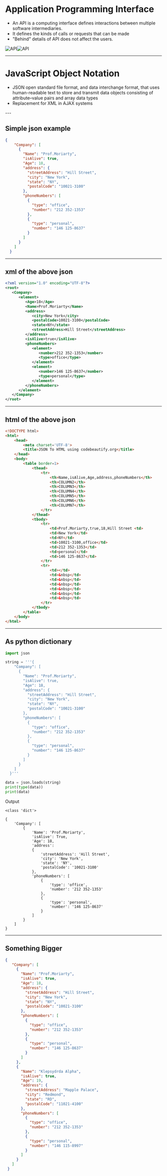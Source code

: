 # Application Programming Interface


<ul>
<li>
An API is a computing interface defines interactions between multiple software intermediaries. 
</li>

<li>
It defines the kinds of calls or requests that can be made
</li>

<li>
"Behind" details of  API does not affect the users.
</li>
</ul>

![API](https://github.com/Niranjanprof/API-JSON/blob/master/RSC/1.png)![API](https://github.com/Niranjanprof/API-JSON/blob/master/RSC/2.png)

---

# JavaScript Object Notation


<ul>
<li>
JSON open standard file format, and data interchange format, that uses human-readable text to store and transmit data objects consisting of attribute–value pairs and array data types  
</li>

<li>
Replacement for XML in AJAX systems
</li>

</ul>
---

##  Simple json example


```json
{
    "Company": [
      {
        "Name": "Prof.Moriarty",
        "isAlive": true,
        "Age": 18,
        "address": {
          "streetAddress": "Hill Street",
          "city": "New York",
          "state": "NY",
          "postalCode": "10021-3100"
        },
        "phoneNumbers": [
          {
            "type": "office",
            "number": "212 352-1353"
          },
          {
            "type": "personal",
            "number": "146 125-8637"
          }
        ]
      }
    ]
  }
```
---


## xml of the above json


```xml
<?xml version="1.0" encoding="UTF-8"?>
<root>
   <Company>
      <element>
         <Age>18</Age>
         <Name>Prof.Moriarty</Name>
         <address>
            <city>New York</city>
            <postalCode>10021-3100</postalCode>
            <state>NY</state>
            <streetAddress>Hill Street</streetAddress>
         </address>
         <isAlive>true</isAlive>
         <phoneNumbers>
            <element>
               <number>212 352-1353</number>
               <type>office</type>
            </element>
            <element>
               <number>146 125-8637</number>
               <type>personal</type>
            </element>
         </phoneNumbers>
      </element>
   </Company>
</root>
```
---

## html of the above json

```html
<!DOCTYPE html>
<html>
    <head>
		<meta charset='UTF-8'>
		<title>JSON To HTML using codebeautify.org</title>
	</head>
	<body>
		<table border=1>
			<thead>
				<tr>
					<th>Name,isAlive,Age,address,phoneNumbers</th>
					<th>COLUMN2</th>
					<th>COLUMN3</th>
					<th>COLUMN4</th>
					<th>COLUMN5</th>
					<th>COLUMN6</th>
					<th>COLUMN7</th>
				</tr>
			</thead>
			<tbody>
				<tr>
					<td>Prof.Moriarty,true,18,Hill Street <td>
					<td>New York</td>
					<td>NY</td>
					<td>10021-3100,office</td>
					<td>212 352-1353</td>
					<td>personal</td>
					<td>146 125-8637</td>
				</tr>
				<tr>
					<td></td>
					<td>&nbsp</td>
					<td>&nbsp</td>
					<td>&nbsp</td>
					<td>&nbsp</td>
					<td>&nbsp</td>
					<td>&nbsp</td>
				</tr>
			</tbody>
		</table>
	</body>
</html>
```

---

## As python dictionary
```python
import json

string = '''{
    "Company": [
      {
        "Name": "Prof.Moriarty",
        "isAlive": true,
        "Age": 18,
        "address": {
          "streetAddress": "Hill Street",
          "city": "New York",
          "state": "NY",
          "postalCode": "10021-3100"
        },
        "phoneNumbers": [
          {
            "type": "office",
            "number": "212 352-1353"
          },
          {
            "type": "personal",
            "number": "146 125-8637"
          }
        ]
      }
    ]
  }'''

data = json.loads(string)
print(type(data))
print(data)
```
Output
```
<class 'dict'>

{
    'Company': [
        {
            'Name': 'Prof.Moriarty', 
            'isAlive': True, 
            'Age': 18, 
            'address': 
            {
                'streetAddress': 'Hill Street', 
                'city': 'New York', 
                'state': 'NY', 
                'postalCode': '10021-3100'
            }, 
            'phoneNumbers': [
                {
                    'type': 'office', 
                    'number': '212 352-1353'
                }, 
                {
                    'type': 'personal', 
                    'number': '146 125-8637'
                }
            ]
        }
    ]
}

```
---
 ## Something Bigger

 ```json
 {
    "Company": [
      {
        "Name": "Prof.Moriarty",
        "isAlive": true,
        "Age": 18,
        "address": {
          "streetAddress": "Hill Street",
          "city": "New York",
          "state": "NY",
          "postalCode": "10021-3100"
        },
        "phoneNumbers": [
          {
            "type": "office",
            "number": "212 352-1353"
          },
          {
            "type": "personal",
            "number": "146 125-8637"
          }
        ]
      },
      {
        "Name": "Klepsydrda Alpha",
        "isAlive": true,
        "Age": 19,
        "address": {
          "streetAddress": "Mapple Palace",
          "city": "Redmond",
          "state": "RD",
          "postalCode": "11021-4100"
        },
        "phoneNumbers": [
          {
            "type": "office",
            "number": "212 352-1353"
          },
          {
            "type": "personal",
            "number": "146 115-8997"
          }
        ]
      }
    ]
  }

 ```